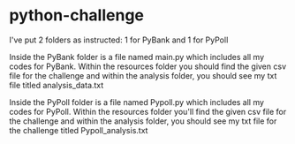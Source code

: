 # python-challenge
I've put 2 folders as instructed: 1 for PyBank and 1 for PyPoll

Inside the PyBank folder is a file named main.py which includes all my codes for PyBank. Within the resources folder you should find the given csv file for the challenge and within the analysis folder, you should see my txt file titled analysis_data.txt

Inside the PyPoll folder is a file named Pypoll.py which includes all my codes for PyPoll. Within the resources folder you'll find the given csv file for the challenge and within the analysis folder, you should see my txt file for the challenge titled Pypoll_analysis.txt
